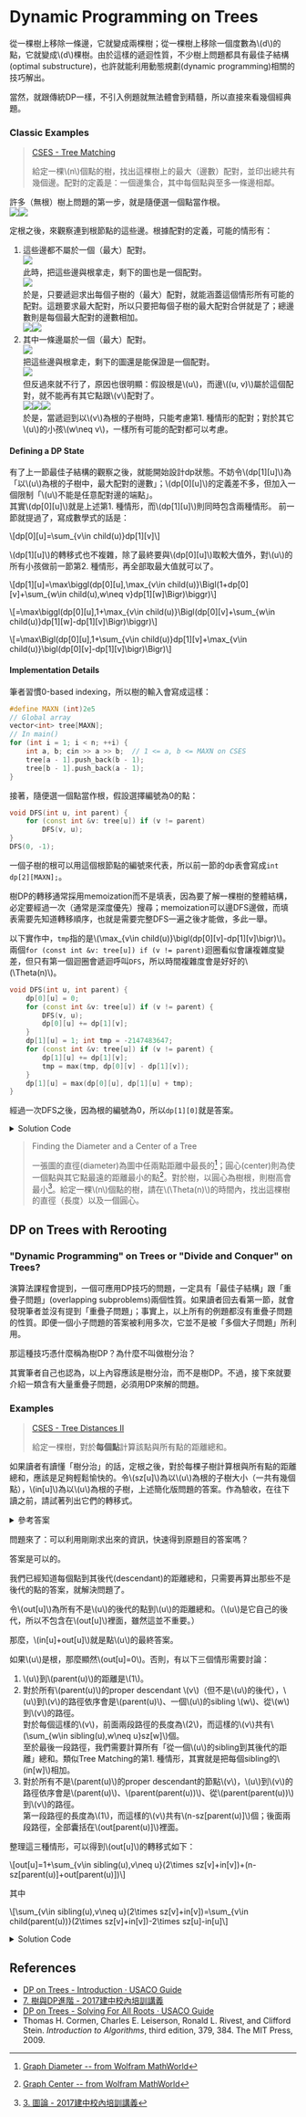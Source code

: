 # Dynamic Programming on Trees
從一棵樹上移除一條邊，它就變成兩棵樹；從一棵樹上移除一個度數為\\(d\\)的點，它就變成\\(d\\)棵樹。由於這樣的遞迴性質，不少樹上問題都具有最佳子結構(optimal substructure)，也許就能利用動態規劃(dynamic programming)相關的技巧解出。

當然，就跟傳統DP一樣，不引入例題就無法體會到精髓，所以直接來看幾個經典題。

### Classic Examples
> [CSES - Tree Matching](https://cses.fi/problemset/task/1130)
>
> 給定一棵\\(n\\)個點的樹，找出這棵樹上的最大（邊數）配對，並印出總共有幾個邊。配對的定義是：一個邊集合，其中每個點與至多一條邊相鄰。

許多（無根）樹上問題的第一步，就是隨便選一個點當作根。  
![](tree_matching_example_tree.png)![](tree_matching_example_rooted_tree.png)

定根之後，來觀察連到根節點的這些邊。根據配對的定義，可能的情形有：
1. 這些邊都不屬於一個（最大）配對。  
   ![](tree_matching_example_root_unmatched.png)  
   此時，把這些邊與根拿走，剩下的圖也是一個配對。  
   ![](tree_matching_example_root_removed.png)  
   於是，只要遞迴求出每個子樹的（最大）配對，就能涵蓋這個情形所有可能的配對。這題要求最大配對，所以只要把每個子樹的最大配對合併就是了；總邊數則是每個最大配對的邊數相加。  
   ![](tree_matching_example_subtree_matchings_0.png)![](tree_matching_example_subtree_matchings_with_root_unmatched.png)
2. 其中一條邊屬於一個（最大）配對。  
   ![](tree_matching_example_subtree_matchings_with_root_matched.png)  
   把這些邊與根拿走，剩下的圖還是能保證是一個配對。  
   ![](tree_matching_example_subtree_matchings_1.png)  
   但反過來就不行了，原因也很明顯：假設根是\\(u\\)，而邊\\((u, v)\\)屬於這個配對，就不能再有其它點跟\\(v\\)配對了。  
   ![](tree_matching_example_subtree_matchings_0.png)![](tree_matching_example_subtree_matchings_with_root_matched_valid.png)![](tree_matching_example_subtree_matchings_with_root_matched_invalid.png)  
   於是，當遞迴到以\\(v\\)為根的子樹時，只能考慮第1. 種情形的配對；對於其它\\(u\\)的小孩\\(w\neq v\\)，一樣所有可能的配對都可以考慮。

#### Defining a DP State
有了上一節最佳子結構的觀察之後，就能開始設計dp狀態。不妨令\\(dp[1][u]\\)為「以\\(u\\)為根的子樹中，最大配對的邊數」；\\(dp[0][u]\\)的定義差不多，但加入一個限制「\\(u\\)不能是任意配對邊的端點」。  
其實\\(dp[0][u]\\)就是上述第1. 種情形，而\\(dp[1][u]\\)則同時包含兩種情形。
前一節就提過了，寫成數學式的話是：

\\[dp[0][u]=\sum_{v\in child(u)}dp[1][v]\\]

\\(dp[1][u]\\)的轉移式也不複雜，除了最終要與\\(dp[0][u]\\)取較大值外，對\\(u\\)的所有小孩做前一節第2. 種情形，再全部取最大值就可以了。

\\[dp[1][u]=\max\biggl(dp[0][u],\max_{v\in child(u)}\Bigl(1+dp[0][v]+\sum_{w\in child(u),w\neq v}dp[1][w]\Bigr)\biggr)\\]

\\[=\max\biggl(dp[0][u],1+\max_{v\in child(u)}\Bigl(dp[0][v]+\sum_{w\in child(u)}dp[1][w]-dp[1][v]\Bigr)\biggr)\\]

\\[=\max\Bigl(dp[0][u],1+\sum_{v\in child(u)}dp[1][v]+\max_{v\in child(u)}\bigl(dp[0][v]-dp[1][v]\bigr)\Bigr)\\]

#### Implementation Details
筆者習慣0-based indexing，所以樹的輸入會寫成這樣：
```cpp
#define MAXN (int)2e5
// Global array
vector<int> tree[MAXN];
// In main()
for (int i = 1; i < n; ++i) {
    int a, b; cin >> a >> b;  // 1 <= a, b <= MAXN on CSES
    tree[a - 1].push_back(b - 1);
    tree[b - 1].push_back(a - 1);
}
```
接著，隨便選一個點當作根，假設選擇編號為0的點：
```cpp
void DFS(int u, int parent) {
    for (const int &v: tree[u]) if (v != parent)
        DFS(v, u);
}
DFS(0, -1);

```
一個子樹的根可以用這個根節點的編號來代表，所以前一節的dp表會寫成`int dp[2][MAXN];`。

樹DP的轉移通常採用memoization而不是填表，因為要了解一棵樹的整體結構，必定要經過一次（通常是深度優先）搜尋；memoization可以邊DFS邊做，而填表需要先知道轉移順序，也就是需要完整DFS一遍之後才能做，多此一舉。

以下實作中，`tmp`指的是\\(\max_{v\in child(u)}\bigl(dp[0][v]-dp[1][v]\bigr)\\)。  
兩個`for (const int &v: tree[u]) if (v != parent)`迴圈看似會讓複雜度變差，但只有第一個迴圈會遞迴呼叫`DFS`，所以時間複雜度會是好好的\\(\Theta(n)\\)。
```cpp
void DFS(int u, int parent) {
    dp[0][u] = 0;
    for (const int &v: tree[u]) if (v != parent) {
        DFS(v, u);
        dp[0][u] += dp[1][v];
    }
    dp[1][u] = 1; int tmp = -2147483647;
    for (const int &v: tree[u]) if (v != parent) {
        dp[1][u] += dp[1][v];
        tmp = max(tmp, dp[0][v] - dp[1][v]);
    }
    dp[1][u] = max(dp[0][u], dp[1][u] + tmp);
}
```
經過一次DFS之後，因為根的編號為0，所以`dp[1][0]`就是答案。
<details><summary>Solution Code</summary>

```cpp
#include <iostream>
#include <vector>
using namespace std;
#define MAXN (int)2e5
vector<int> tree[MAXN]; int dp[2][MAXN];
void DFS(int u, int parent) {
    dp[0][u] = 0;
    for (const int &v: tree[u]) if (v != parent) {
        DFS(v, u);
        dp[0][u] += dp[1][v];
    }
    dp[1][u] = 1; int tmp = -2147483647;
    for (const int &v: tree[u]) if (v != parent) {
        dp[1][u] += dp[1][v];
        tmp = max(tmp, dp[0][v] - dp[1][v]);
    }
    dp[1][u] = max(dp[0][u], dp[1][u] + tmp);
}
int main() {
    int n; cin >> n;
    for (int i = 1; i < n; ++i) {
        int a, b; cin >> a >> b;
        tree[a - 1].push_back(b - 1);
        tree[b - 1].push_back(a - 1);
    }
    DFS(0, -1);
    cout << dp[1][0] << endl; return 0;
}
```

</details>

> Finding the Diameter and a Center of a Tree
>
> 一張圖的直徑(diameter)為圖中任兩點距離中最長的[^note-1]；圓心(center)則為使一個點與其它點最遠的距離最小的點[^note-2]。對於樹，以圓心為樹根，則樹高會最小[^note-3]。給定一棵\\(n\\)個點的樹，請在\\(\Theta(n)\\)的時間內，找出這棵樹的直徑（長度）以及一個圓心。

## DP on Trees with Rerooting

### "Dynamic Programming" on Trees or "Divide and Conquer" on Trees?

演算法課程會提到，一個可應用DP技巧的問題，一定具有「最佳子結構」跟「重疊子問題」(overlapping subproblems)兩個性質。如果讀者回去看第一節，就會發現筆者並沒有提到「重疊子問題」；事實上，以上所有的例題都沒有重疊子問題的性質。即便一個小子問題的答案被利用多次，它並不是被「多個大子問題」所利用。

那這種技巧憑什麼稱為樹DP？為什麼不叫做樹分治？

其實筆者自己也認為，以上內容應該是樹分治，而不是樹DP。不過，接下來就要介紹一類含有大量重疊子問題，必須用DP來解的問題。

### Examples

> [CSES - Tree Distances II](https://cses.fi/problemset/task/1133)
>
> 給定一棵樹，對於**每個點**計算該點與所有點的距離總和。

如果讀者有讀懂「樹分治」的話，定根之後，對於每棵子樹計算根與所有點的距離總和，應該是足夠輕鬆愉快的。令\\(sz[u]\\)為以\\(u\\)為根的子樹大小（一共有幾個點），\\(in[u]\\)為以\\(u\\)為根的子樹，上述簡化版問題的答案。作為驗收，在往下讀之前，請試著列出它們的轉移式。

<details><summary>參考答案</summary>

\\[sz[u]=1+\sum_{v\in child(u)}sz[v]\\]

\\[in[u]=sz[u]-1+\sum_{v\in child(u)}in[v]\\]

</details>

問題來了：可以利用剛剛求出來的資訊，快速得到原題目的答案嗎？

答案是可以的。

我們已經知道每個點到其後代(descendant)的距離總和，只需要再算出那些不是後代的點的答案，就解決問題了。

令\\(out[u]\\)為所有不是\\(u\\)的後代的點到\\(u\\)的距離總和。（\\(u\\)是它自己的後代，所以不包含在\\(out[u]\\)裡面，雖然這並不重要。）

那麼，\\(in[u]+out[u]\\)就是點\\(u\\)的最終答案。

如果\\(u\\)是根，那麼顯然\\(out[u]=0\\)。否則，有以下三個情形需要討論：

1. \\(u\\)到\\(parent(u)\\)的距離是\\(1\\)。
2. 對於所有\\(parent(u)\\)的proper descendant \\(v\\)（但不是\\(u\\)的後代），\\(u\\)到\\(v\\)的路徑依序會是\\(parent(u)\\)、一個\\(u\\)的sibling \\(w\\)、從\\(w\\)到\\(v\\)的路徑。  
   對於每個這樣的\\(v\\)，前面兩段路徑的長度為\\(2\\)，而這樣的\\(v\\)共有\\(\sum_{w\in sibling(u),w\neq u}sz[w]\\)個。  
   至於最後一段路徑，我們需要計算所有「從一個\\(u\\)的sibling到其後代的距離」總和。類似Tree Matching的第1. 種情形，其實就是把每個sibling的\\(in[w]\\)相加。
3. 對於所有不是\\(parent(u)\\)的proper descendant的節點\\(v\\)，\\(u\\)到\\(v\\)的路徑依序會是\\(parent(u)\\)、\\(parent(parent(u))\\)、從\\(parent(parent(u))\\)到\\(v\\)的路徑。  
   第一段路徑的長度為\\(1\\)，而這樣的\\(v\\)共有\\(n-sz[parent(u)]\\)個；後面兩段路徑，全部囊括在\\(out[parent(u)]\\)裡面。

整理這三種情形，可以得到\\(out[u]\\)的轉移式如下：

\\[out[u]=1+\sum_{v\in sibling(u),v\neq u}(2\times sz[v]+in[v])+(n-sz[parent(u)]+out[parent(u)])\\]

其中

\\[\sum_{v\in sibling(u),v\neq u}(2\times sz[v]+in[v])=\sum_{v\in child(parent(u))}(2\times sz[v]+in[v])-2\times sz[u]-in[u]\\]

<details><summary>Solution Code</summary>

```cpp
#include <iostream>
#include <vector>
using namespace std;
#define MAXN (int)2e5
int n; vector<int> tree[MAXN];
int sz[MAXN]; long long in[MAXN], out[MAXN];
void DFS(int u, int parent) {
    sz[u] = 1; in[u] = -1;
    for (const int &v: tree[u]) if (v != parent) {
        DFS(v, u);
        sz[u] += sz[v]; in[u] += in[v];
    }
    in[u] += sz[u];
}
void DFSout(int u, int parent) {
    long long Sigma = 0;
    if (parent == -1) out[u] = 0;
    for (const int &v: tree[u]) if (v != parent)
        Sigma += (sz[v] << 1) + in[v];
    for (const int &v: tree[u]) if (v != parent) {
        out[v] = 1 + Sigma - (sz[v] << 1) - in[v] + n - sz[u] + out[u];
        DFSout(v, u);
    }
}
int main() {
    cin >> n;
    for (int i = 1; i < n; ++i) {
        int a, b; cin >> a >> b;
        tree[a - 1].push_back(b - 1);
        tree[b - 1].push_back(a - 1);
    }
    DFS(0, -1);
    DFSout(0, -1);
    for (int i = 0; i < n; ++i) cout << in[i] + out[i] << " \n"[i == n - 1];
    return 0;
}
```

</details>

## References
- [DP on Trees - Introduction · USACO Guide](https://usaco.guide/gold/dp-trees?lang=cpp)
- [7. 樹與DP進階 - 2017建中校內培訓講義](https://tioj.ck.tp.edu.tw/uploads/attachment/11/54/7.pdf)
- [DP on Trees - Solving For All Roots · USACO Guide](https://usaco.guide/gold/all-roots?lang=cpp)
- Thomas H. Cormen, Charles E. Leiserson, Ronald L. Rivest, and Clifford Stein.  *Introduction to Algorithms*, third edition, 379, 384.  The MIT Press, 2009.

[^note-1]: [Graph Diameter -- from Wolfram MathWorld](https://mathworld.wolfram.com/GraphDiameter.html)

[^note-2]: [Graph Center -- from Wolfram MathWorld](https://mathworld.wolfram.com/GraphCenter.html)

[^note-3]: [3. 圖論 - 2017建中校內培訓講義](https://tioj.ck.tp.edu.tw/uploads/attachment/11/42/3.pdf)
